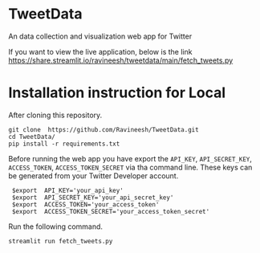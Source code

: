 # TweetData
An data collection and visualization web app for Twitter


If you want to view the live application, below is the link
https://share.streamlit.io/ravineesh/tweetdata/main/fetch_tweets.py

# Installation instruction for Local
After cloning this repository.

``` 
git clone  https://github.com/Ravineesh/TweetData.git
cd TweetData/
pip install -r requirements.txt  
```

Before running the web app you have export the `API_KEY`, `API_SECRET_KEY`, `ACCESS_TOKEN`, `ACCESS_TOKEN_SECRET` via tha command line. These keys can be generated from your Twitter Developer account.
```
 $export  API_KEY='your_api_key'
 $export  API_SECRET_KEY='your_api_secret_key'
 $export  ACCESS_TOKEN='your_access_token'
 $export  ACCESS_TOKEN_SECRET='your_access_token_secret'
```

Run the following command.

 `` streamlit run fetch_tweets.py ``
